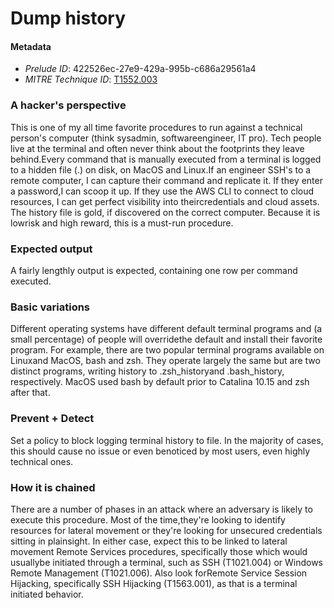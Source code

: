 
# Dump history

#### Metadata

- *Prelude ID*: 422526ec-27e9-429a-995b-c686a29561a4
- *MITRE Technique ID*: [T1552.003](https://attack.mitre.org/techniques/T1552/003/)

### A hacker's perspective

This is one of my all time favorite procedures to run against a technical person's computer (think sysadmin, softwareengineer, IT pro). Tech people live at the terminal and often never think about the footprints they leave behind.Every command that is manually executed from a terminal is logged to a hidden file (.) on disk, on MacOS and Linux.If an engineer SSH's to a remote computer, I can capture their command and replicate it. If they enter a password,I can scoop it up. If they use the AWS CLI to connect to cloud resources, I can get perfect visibility into theircredentials and cloud assets. The history file is gold, if discovered on the correct computer. Because it is lowrisk and high reward, this is a must-run procedure.

### Expected output

A fairly lengthly output is expected, containing one row per command executed.

### Basic variations

Different operating systems have different default terminal programs and (a small percentage) of people will overridethe default and install their favorite program. For example, there are two popular terminal programs available on Linuxand MacOS, bash and zsh. They operate largely the same but are two distinct programs, writing history to .zsh_historyand .bash_history, respectively. MacOS used bash by default prior to Catalina 10.15 and zsh after that.

### Prevent + Detect

Set a policy to block logging terminal history to file. In the majority of cases, this should cause no issue or even benoticed by most users, even highly technical ones.

### How it is chained

There are a number of phases in an attack where an adversary is likely to execute this procedure. Most of the time,they're looking to identify resources for lateral movement or they're looking for unsecured credentials sitting in plainsight. In either case, expect this to be linked to lateral movement Remote Services procedures, specifically those which would usuallybe initiated through a terminal, such as SSH (T1021.004) or Windows Remote Management (T1021.006). Also look forRemote Service Session Hijacking, specifically SSH Hijacking (T1563.001), as that is a terminal initiated behavior.

